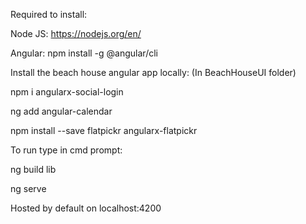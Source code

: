 Required to install:

Node JS: https://nodejs.org/en/

Angular: npm install -g @angular/cli

Install the beach house angular app locally: (In BeachHouseUI folder)

npm i angularx-social-login

ng add angular-calendar

npm install --save flatpickr angularx-flatpickr

To run type in cmd prompt:

ng build lib

ng serve

Hosted by default on localhost:4200
